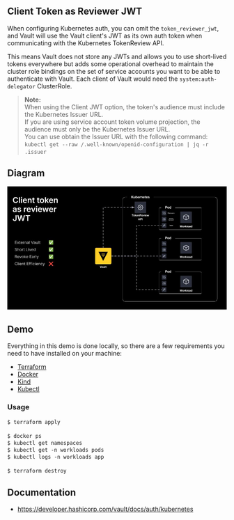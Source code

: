 ## Client Token as Reviewer JWT

When configuring Kubernetes auth, you can omit the `token_reviewer_jwt`, and Vault will use the Vault client's JWT as its own auth token when communicating with the Kubernetes TokenReview API.

This means Vault does not store any JWTs and allows you to use short-lived tokens everywhere but adds some operational overhead to maintain the cluster role bindings on the set of service accounts you want to be able to authenticate with Vault. Each client of Vault would need the `system:auth-delegator` ClusterRole.

> **Note:**  
> When using the Client JWT option, the token's audience must include the Kubernetes Issuer URL.  
> If you are using service account token volume projection, the audience must only be the Kubernetes Issuer URL.  
> You can use obtain the Issuer URL with the following command:  
> `kubectl get --raw /.well-known/openid-configuration | jq -r .issuer`

## Diagram
<img src="../.images/client-token.jpg">

## Demo
Everything in this demo is done locally, so there are a few requirements you need to have installed on your machine:
- [Terraform](https://www.terraform.io/downloads.html)
- [Docker](https://www.docker.com/get-started)
- [Kind](https://kind.sigs.k8s.io/docs/user/quick-start#installation)
- [Kubectl](https://kubernetes.io/docs/tasks/tools/)

### Usage
```shell
$ terraform apply

$ docker ps
$ kubectl get namespaces
$ kubectl get -n workloads pods
$ kubectl logs -n workloads app

$ terraform destroy
```

## Documentation
- https://developer.hashicorp.com/vault/docs/auth/kubernetes
